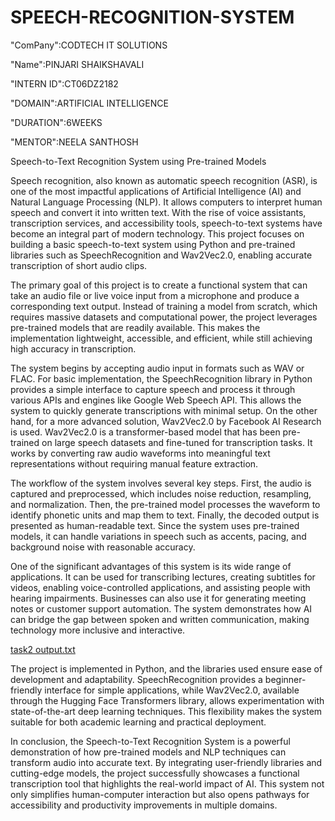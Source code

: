 # SPEECH-RECOGNITION-SYSTEM

"ComPany":CODTECH IT SOLUTIONS

"Name":PINJARI SHAIKSHAVALI

"INTERN ID":CT06DZ2182

"DOMAIN":ARTIFICIAL INTELLIGENCE

"DURATION":6WEEKS

"MENTOR":NEELA SANTHOSH

Speech-to-Text Recognition System using Pre-trained Models

Speech recognition, also known as automatic speech recognition (ASR), is one of the most impactful applications of Artificial Intelligence (AI) and Natural Language Processing (NLP). It allows computers to interpret human speech and convert it into written text. With the rise of voice assistants, transcription services, and accessibility tools, speech-to-text systems have become an integral part of modern technology. This project focuses on building a basic speech-to-text system using Python and pre-trained libraries such as SpeechRecognition and Wav2Vec2.0, enabling accurate transcription of short audio clips.

The primary goal of this project is to create a functional system that can take an audio file or live voice input from a microphone and produce a corresponding text output. Instead of training a model from scratch, which requires massive datasets and computational power, the project leverages pre-trained models that are readily available. This makes the implementation lightweight, accessible, and efficient, while still achieving high accuracy in transcription.

The system begins by accepting audio input in formats such as WAV or FLAC. For basic implementation, the SpeechRecognition library in Python provides a simple interface to capture speech and process it through various APIs and engines like Google Web Speech API. This allows the system to quickly generate transcriptions with minimal setup. On the other hand, for a more advanced solution, Wav2Vec2.0 by Facebook AI Research is used. Wav2Vec2.0 is a transformer-based model that has been pre-trained on large speech datasets and fine-tuned for transcription tasks. It works by converting raw audio waveforms into meaningful text representations without requiring manual feature extraction.

The workflow of the system involves several key steps. First, the audio is captured and preprocessed, which includes noise reduction, resampling, and normalization. Then, the pre-trained model processes the waveform to identify phonetic units and map them to text. Finally, the decoded output is presented as human-readable text. Since the system uses pre-trained models, it can handle variations in speech such as accents, pacing, and background noise with reasonable accuracy.

One of the significant advantages of this system is its wide range of applications. It can be used for transcribing lectures, creating subtitles for videos, enabling voice-controlled applications, and assisting people with hearing impairments. Businesses can also use it for generating meeting notes or customer support automation. The system demonstrates how AI can bridge the gap between spoken and written communication, making technology more inclusive and interactive.

[task2 output.txt](https://github.com/user-attachments/files/21957210/task2.output.txt)

The project is implemented in Python, and the libraries used ensure ease of development and adaptability. SpeechRecognition provides a beginner-friendly interface for simple applications, while Wav2Vec2.0, available through the Hugging Face Transformers library, allows experimentation with state-of-the-art deep learning techniques. This flexibility makes the system suitable for both academic learning and practical deployment.

In conclusion, the Speech-to-Text Recognition System is a powerful demonstration of how pre-trained models and NLP techniques can transform audio into accurate text. By integrating user-friendly libraries and cutting-edge models, the project successfully showcases a functional transcription tool that highlights the real-world impact of AI. This system not only simplifies human-computer interaction but also opens pathways for accessibility and productivity improvements in multiple domains.
